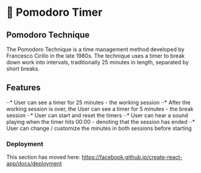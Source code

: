 # 🍅 Pomodoro Timer
## Pomodoro Technique
The Pomodoro Technique is a time management method developed by Francesco Cirillo in the late 1980s. The technique uses a timer to break down work into intervals, traditionally 25 minutes in length, separated by short breaks.
## Features
⋅⋅* User can see a timer for 25 minutes - the working session
⋅⋅* After the working session is over, the User can see a timer for 5 minutes - the break session
⋅⋅* User can start and reset the timers
⋅⋅* User can hear a sound playing when the timer hits 00:00 - denoting that the session has ended
⋅⋅* User can change / customize the minutes in both sessions before starting

### Deployment

This section has moved here: https://facebook.github.io/create-react-app/docs/deployment


